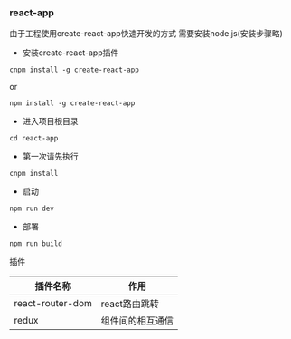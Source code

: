 ### react-app
由于工程使用create-react-app快速开发的方式
需要安装node.js(安装步骤略)
- 安装create-react-app插件
```
cnpm install -g create-react-app
```
or
```
npm install -g create-react-app
```
- 进入项目根目录
```
cd react-app
```
- 第一次请先执行
```
cnpm install
```
- 启动
```
npm run dev
```
- 部署
```
npm run build 
```
插件


插件名称 | 作用 
--- | --- 
react-router-dom | react路由跳转
redux | 组件间的相互通信